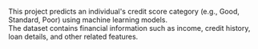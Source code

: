 This project predicts an individual's credit score category (e.g., Good, Standard, Poor) using machine learning models.  
The dataset contains financial information such as income, credit history, loan details, and other related features.


